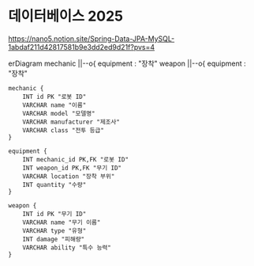 # 데이터베이스 2025

https://nano5.notion.site/Spring-Data-JPA-MySQL-1abdaf211d42817581b9e3dd2ed9d21f?pvs=4

erDiagram
    mechanic ||--o{ equipment : "장착"
    weapon ||--o{ equipment : "장착"

    mechanic {
        INT id PK "로봇 ID"
        VARCHAR name "이름"
        VARCHAR model "모델명"
        VARCHAR manufacturer "제조사"
        VARCHAR class "전투 등급"
    }

    equipment {
        INT mechanic_id PK,FK "로봇 ID"
        INT weapon_id PK,FK "무기 ID"
        VARCHAR location "장착 부위"
        INT quantity "수량"
    }

    weapon {
        INT id PK "무기 ID"
        VARCHAR name "무기 이름"
        VARCHAR type "유형"
        INT damage "피해량"
        VARCHAR ability "특수 능력"
    }
